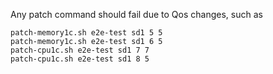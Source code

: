 Any patch command should fail due to Qos changes, such as

```
patch-memory1c.sh e2e-test sd1 5 5  
patch-memory1c.sh e2e-test sd1 6 5  
patch-cpu1c.sh e2e-test sd1 7 7
patch-cpu1c.sh e2e-test sd1 8 5  
```

